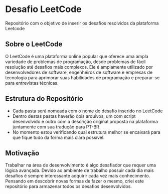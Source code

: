 # Desafio LeetCode
Repositório com o objetivo de inserir os desafios resolvidos da plataforma Leetcode

## Sobre o LeetCode
O LeetCode é uma plataforma online popular que oferece uma ampla variedade de problemas de programação, desde problemas de fácil resolução até desafios mais complexos. Ele é amplamente utilizado por desenvolvedores de software, engenheiros de software e empresas de tecnologia para aprimorar suas habilidades de programação e preparar-se para entrevistas técnicas.

## Estrutura do Repositório
- Cada pasta será nomeada com o nome do desafio inserido no LeetCode
- Dentro destas pastas haverão dois arquivos, um com script desenvolvido e outro com a descrição original proposta na plataforma juntamente com sua tradução para PT-BR.
- No momento estou verificando qual estrutura melhor se encaixará para que fique tudo da forma mais clara possível.

## Motivação
Trabalhar na área de desenvolvimento é algo desafiador que requer uma lógica avançada.
Devido ao ambiente de trabalho possuir cada dia mais desafios é sempre interessante adquirir cada vez mais conhecimento.
Pensando em descobrir novas formas de fazer o mesmo, criei este repositório para armazenar todos os desafios desenvolvidos.